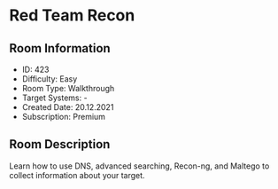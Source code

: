 ﻿# Red Team Recon

## Room Information
- ID: 423
- Difficulty: Easy
- Room Type: Walkthrough
- Target Systems: -
- Created Date: 20.12.2021
- Subscription: Premium

## Room Description
Learn how to use DNS, advanced searching, Recon-ng, and Maltego to collect information about your target.
